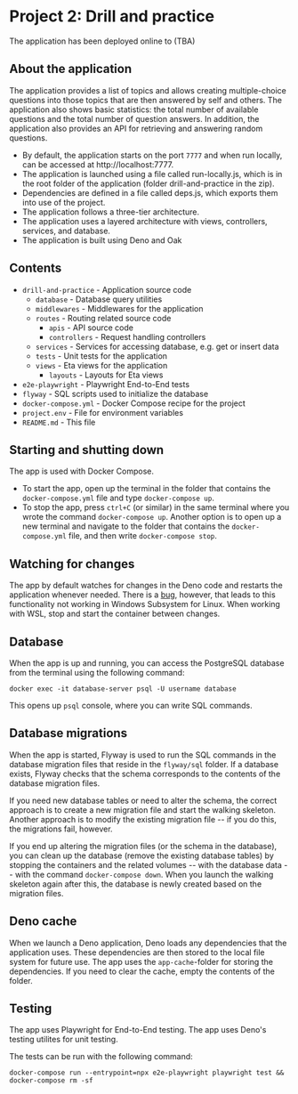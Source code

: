 # Project 2: Drill and practice

The application has been deployed online to (TBA)

## About the application

The application provides a list of topics and allows creating multiple-choice questions into those topics that are then answered by self and others. The application also shows basic statistics: the total number of available questions and the total number of question answers. In addition, the application also provides an API for retrieving and answering random questions.

* By default, the application starts on the port `7777` and when run locally, can be accessed at http://localhost:7777.
* The application is launched using a file called run-locally.js, which is in the root folder of the application (folder drill-and-practice in the zip).
* Dependencies are defined in a file called deps.js, which exports them into use of the project.
* The application follows a three-tier architecture.
* The application uses a layered architecture with views, controllers, services, and database.
* The application is built using Deno and Oak


## Contents

* `drill-and-practice` - Application source code
    * `database` - Database query utilities
    * `middlewares` - Middlewares for the application
    * `routes` - Routing related source code
        * `apis` - API source code
        * `controllers` - Request handling controllers
    * `services` - Services for accessing database, e.g. get or insert data
    * `tests` - Unit tests for the application
    * `views` - Eta views for the application
        * `layouts` - Layouts for Eta views
* `e2e-playwright` - Playwright End-to-End tests
* `flyway` - SQL scripts used to initialize the database
* `docker-compose.yml` - Docker Compose recipe for the project
* `project.env` - File for environment variables
* `README.md` - This file


## Starting and shutting down

The app is used with Docker Compose.

- To start the app, open up the terminal in the folder that contains the `docker-compose.yml` file and type `docker-compose up`.
- To stop the app, press `ctrl+C` (or similar) in the same terminal where you wrote the command `docker-compose up`. Another option is to open up a new terminal and navigate to the folder that contains the `docker-compose.yml` file, and then write `docker-compose stop`.


## Watching for changes

The app by default watches for changes in the Deno code and restarts the application whenever needed. There is a [bug](https://github.com/denoland/deno/issues/6966), however, that leads to this functionality not working in Windows Subsystem for Linux. When working with WSL, stop and start the container between changes.


## Database

When the app is up and running, you can access the PostgreSQL database from the terminal using the following command:

```
docker exec -it database-server psql -U username database
```

This opens up `psql` console, where you can write SQL commands.


## Database migrations

When the app is started, Flyway is used to run the SQL commands in the database migration files that reside in the `flyway/sql` folder. If a database exists, Flyway checks that the schema corresponds to the contents of the database migration files.

If you need new database tables or need to alter the schema, the correct approach is to create a new migration file and start the walking skeleton. Another approach is to modify the existing migration file -- if you do this, the migrations fail, however.

If you end up altering the migration files (or the schema in the database), you can clean up the database (remove the existing database tables) by stopping the containers and the related volumes -- with the database data -- with the command `docker-compose down`. When you launch the walking skeleton again after this, the database is newly created based on the migration files.


## Deno cache

When we launch a Deno application, Deno loads any dependencies that the application uses. These dependencies are then stored to the local file system for future use. The app uses the `app-cache`-folder for storing the dependencies. If you need to clear the cache, empty the contents of the folder.


## Testing

The app uses Playwright for End-to-End testing.
The app uses Deno's testing utilites for unit testing.

The tests can be run with the following command:
```
docker-compose run --entrypoint=npx e2e-playwright playwright test && docker-compose rm -sf
```